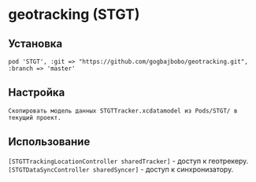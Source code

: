 geotracking (STGT)
==========

Установка
---
```pod 'STGT', :git => "https://github.com/gogbajbobo/geotracking.git", :branch => 'master'```

Настройка
---
```
Скопировать модель данных STGTTracker.xcdatamodel из Pods/STGT/ в текущий проект.
```

Использование
---

`[STGTTrackingLocationController sharedTracker]` - доступ к геотрекеру.
`[STGTDataSyncController sharedSyncer]` - доступ к синхронизатору.


